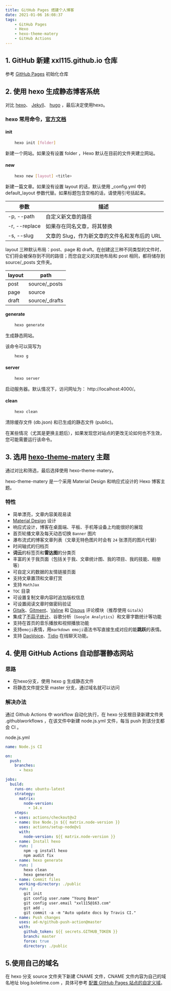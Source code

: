 ```yaml
---
title: GitHub Pages 搭建个人博客
date: 2021-01-06 16:08:37
tags: 
    - GitHub Pages
    - Hexo
    - hexo-theme-matery
    - GitHub Actions
---
```


## 1. GitHub 新建 xxl115.github.io 仓库

参考 [GitHub Pages](https://pages.github.com/) 初始化仓库

## 2. 使用 hexo 生成静态博客系统

对比 [hexo](https://hexo.io/)、 [Jekyll](https://jekyllrb.com/)、 [hugo](https://gohugo.io/) ，最后决定使用hexo。

### hexo 常用命令，[官方文档](https://hexo.io/zh-cn/docs/commands)

#### init

```bash
    hexo init [folder]
```

新建一个网站。如果没有设置 folder ，Hexo 默认在目前的文件夹建立网站。

#### new

```bash
    hexo new [layout] <title>
```

新建一篇文章。如果没有设置 layout 的话，默认使用 _config.yml 中的 default_layout 参数代替。如果标题包含空格的话，请使用引号括起来。

参数|描述
---|---
-p, --path  | 自定义新文章的路径
-r, --replace   | 如果存在同名文章，将其替换
-s, --slug  | 文章的 Slug，作为新文章的文件名和发布后的 URL

layout 三种默认布局：post、page 和 draft。在创建这三种不同类型的文件时，它们将会被保存到不同的路径；而您自定义的其他布局和 post 相同，都将储存到 source/_posts 文件夹。

layout  |   path
----    |   ----
post    |   source/_posts
page    |   source
draft   |   source/_drafts

#### generate

```bash
    hexo generate
```

生成静态网站。

该命令可以简写为

```bash
    hexo g
```

#### server

```bash
    hexo server
```

启动服务器。默认情况下，访问网址为： http://localhost:4000/。

#### clean

```bash
    hexo clean
```

清除缓存文件 (db.json) 和已生成的静态文件 (public)。

在某些情况（尤其是更换主题后），如果发现您对站点的更改无论如何也不生效，您可能需要运行该命令。

## 3. 选用 [hexo-theme-matery](https://github.com/blinkfox/hexo-theme-matery) 主题

通过对比和筛选，最后选择使用 hexo-theme-matery。

hexo-theme-matery 是一个采用 Material Design 和响应式设计的 Hexo 博客主题。

### 特性

- 简单漂亮，文章内容美观易读
- [Material Design](https://material.io/) 设计
- 响应式设计，博客在桌面端、平板、手机等设备上均能很好的展现
- 首页轮播文章及每天动态切换 `Banner` 图片
- 瀑布流式的博客文章列表（文章无特色图片时会有 `24` 张漂亮的图片代替）
- 时间轴式的归档页
- **词云**的标签页和**雷达图**的分类页
- 丰富的关于我页面（包括关于我、文章统计图、我的项目、我的技能、相册等）
- 可自定义的数据的友情链接页面
- 支持文章置顶和文章打赏
- 支持 `MathJax`
- `TOC` 目录
- 可设置复制文章内容时追加版权信息
- 可设置阅读文章时做密码验证
- [Gitalk](https://gitalk.github.io/)、[Gitment](https://imsun.github.io/gitment/)、[Valine](https://valine.js.org/) 和 [Disqus](https://disqus.com/) 评论模块（推荐使用 `Gitalk`）
- 集成了[不蒜子统计](http://busuanzi.ibruce.info/)、谷歌分析（`Google Analytics`）和文章字数统计等功能
- 支持在首页的音乐播放和视频播放功能
- 支持`emoji`表情，用`markdown emoji`语法书写直接生成对应的能**跳跃**的表情。
- 支持 [DaoVoice](http://www.daovoice.io/)、[Tidio](https://www.tidio.com/) 在线聊天功能。

## 4. 使用 GitHub Actions 自动部署静态网站

### 思路

- 在hexo分支，使用 hexo g 生成静态文件
- 将静态文件提交至 master 分支，通过域名就可以访问
  
### 解决办法

通过 Github Actions 中 workflow 自动化执行，在 hexo 分支根目录新建文件夹 .github\workflows ，在该文件中新建 node.js.yml 文件，每当 push 到该分支都会 CI 。

node.js.yml

```yml
name: Node.js CI

on:
  push:
    branches: 
      - hexo

jobs:
  build:
    runs-on: ubuntu-latest
    strategy:
      matrix:
        node-version: 
          - 14.x
    steps:
    - uses: actions/checkout@v2
    - name: Use Node.js ${{ matrix.node-version }}
      uses: actions/setup-node@v1
      with:
        node-version: ${{ matrix.node-version }}
    - name: Install hexo
      run: |
        npm -g install hexo
        npm audit fix
    - name: hexo generate
      run: |
        hexo clean 
        hexo generate
    - name: Commit files
      working-directory: ./public
      run: |
        git init
        git config user.name "Young Bean" 
        git config user.email "xxl115@163.com"
        git add .
        git commit -a -m "Auto update docs by Travis CI."
    - name: Push changes
      uses: ad-m/github-push-action@master
      with:
        github_token: ${{ secrets.GITHUB_TOKEN }}
        branch: master
        force: true
        directory: ./public
```

## 5.使用自己的域名

在 hexo 分支 source 文件夹下新建 CNAME 文件，CNAME 文件内容为自己的域名地址 blog.boletime.com ，具体可参考 [配置 GitHub Pages 站点的自定义域](https://docs.github.com/cn/free-pro-team@latest/github/working-with-github-pages/configuring-a-custom-domain-for-your-github-pages-site)。
